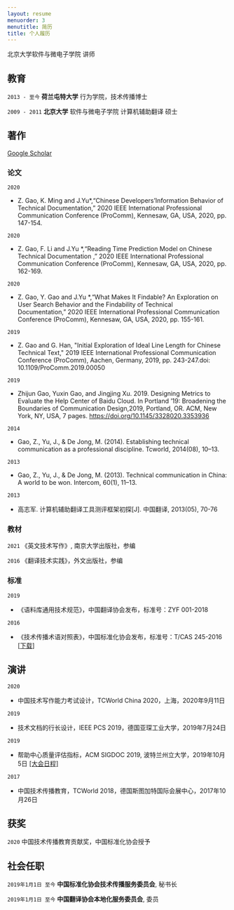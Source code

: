 ```yaml
---
layout: resume
menuorder: 3
menutitle: 简历
title: 个人履历
---
```




北京大学软件与微电子学院 讲师

## 教育

`2013 - 至今`
__荷兰屯特大学__
行为学院，技术传播博士

`2009 - 2011`
__北京大学__
软件与微电子学院 计算机辅助翻译 硕士


<!-- `2005 - 2009`
__苏州科技大学__
英语、计算机 双学士
 -->


## 著作

[Google Scholar ](https://scholar.google.com/citations?user=aPZcO04AAAAJ&hl=en)

### 论文

`2020`
- Z. Gao, K. Ming and J.Yu*,“Chinese Developers’Information Behavior of Technical Documentation,” 2020 IEEE International Professional Communication Conference (ProComm), Kennesaw, GA, USA, 2020, pp. 147-154.

`2020`
- Z. Gao, F. Li and J.Yu *,“Reading Time Prediction Model on Chinese Technical Documentation ,” 2020 IEEE International Professional Communication Conference (ProComm), Kennesaw, GA, USA, 2020, pp. 162-169.

`2020`
- Z. Gao, Y. Gao and J.Yu *,“What Makes It Findable? An Exploration on User Search Behavior and the Findability of Technical Documentation,” 2020 IEEE International Professional Communication Conference (ProComm), Kennesaw, GA, USA, 2020, pp. 155-161.


`2019`
- Z. Gao and G. Han, "Initial Exploration of Ideal Line Length for Chinese Technical Text," 2019 IEEE International Professional Communication Conference (ProComm), Aachen, Germany, 2019, pp. 243-247.doi: 10.1109/ProComm.2019.00050

`2019`
- Zhijun Gao, Yuxin Gao, and Jingjing Xu. 2019. Designing Metrics to Evaluate the Help Center of Baidu Cloud. In Portland ’19: Broadening the Boundaries of Communication Design,2019, Portland, OR. ACM, New York, NY, USA, 7 pages. https://doi.org/10.1145/3328020.3353936

`2014`
-	Gao, Z., Yu, J., & De Jong, M. (2014). Establishing technical communication as a professional discipline. Tcworld, 2014(08), 10–13.

`2013`
-	Gao, Z., Yu, J., & De Jong, M. (2013). Technical communication in China: A world to be won. Intercom, 60(1), 11–13.

`2013`
-	高志军. 计算机辅助翻译工具测评框架初探[J]. 中国翻译, 2013(05), 70-76

### 教材

`2021`
《英文技术写作》, 南京大学出版社，参编

`2016`
《翻译技术实践》，外文出版社，参编

### 标准
`2019`
- 《语料库通用技术规范》，中国翻译协会发布，标准号：ZYF 001-2018

`2016`
- 《技术传播术语对照表》，中国标准化协会发布，标准号：T/CAS 245-2016 [[<u>下载</u>](https://www.gaozhijun.me/assets/download/t.cas.245.2016.pdf)]
## 演讲
`2020`
- 中国技术写作能力考试设计，TCWorld China 2020，上海，2020年9月11日

`2019`
- 技术文档的行长设计，IEEE PCS 2019，德国亚琛工业大学，2019年7月24日
  

`2019`
- 帮助中心质量评估指标，ACM SIGDOC 2019, 波特兰州立大学，2019年10月5日 <a href="https://sigdoc.acm.org/conference/2019/program/schedule/">[大会日程]</a>

`2017`
- 中国技术传播教育，TCWorld 2018，德国斯图加特国际会展中心，2017年10月26日

## 获奖

`2020`
中国技术传播教育贡献奖，中国标准化协会授予


## 社会任职
`2019年1月1日 至今`
__中国标准化协会技术传播服务委员会__, 秘书长

`2019年1月1日 至今`
__中国翻译协会本地化服务委员会__, 委员




<!-- ### Footer

Last updated: 10/11/2021 -->

